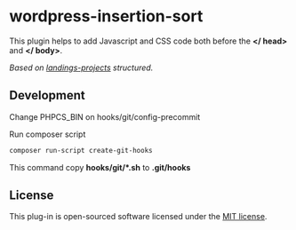 # wordpress-insertion-sort

This plugin helps to add Javascript and CSS code both before the **</ head>** and **</ body>**.

_Based on [landings-projects](https://github.com/ricardo-miguel/landings-project) structured._

## Development

Change PHPCS_BIN on hooks/git/config-precommit

Run composer script

```bash
composer run-script create-git-hooks
```

This command copy **hooks/git/\*.sh** to **.git/hooks**

## License
This plug-in is open-sourced software licensed under the [MIT license](https://opensource.org/licenses/MIT).

